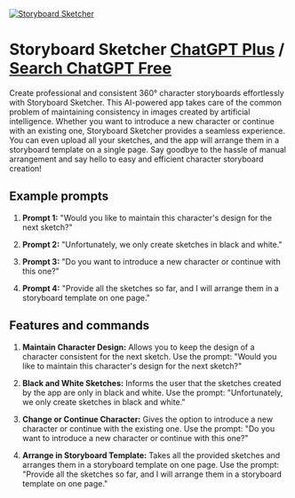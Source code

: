 
[![Storyboard Sketcher](https://files.oaiusercontent.com/file-u0F0zndnazV3WlTregrDs8dj?se=2123-10-16T01%3A27%3A45Z&sp=r&sv=2021-08-06&sr=b&rscc=max-age%3D31536000%2C%20immutable&rscd=attachment%3B%20filename%3D07c8d8c1-088f-4a9f-853b-49271c8503c6.png&sig=yKApYD/tXEjZ4hwUFlnL8b0pKryHyv9B08EBCdQT8iI%3D)](https://chat.openai.com/g/g-uOxCUZnXk-storyboard-sketcher)

# Storyboard Sketcher [ChatGPT Plus](https://chat.openai.com/g/g-uOxCUZnXk-storyboard-sketcher) / [Search ChatGPT Free](https://gptcall.net/index.html#/?search=Storyboard%20Sketcher)

Create professional and consistent 360° character storyboards effortlessly with Storyboard Sketcher. This AI-powered app takes care of the common problem of maintaining consistency in images created by artificial intelligence. Whether you want to introduce a new character or continue with an existing one, Storyboard Sketcher provides a seamless experience. You can even upload all your sketches, and the app will arrange them in a storyboard template on a single page. Say goodbye to the hassle of manual arrangement and say hello to easy and efficient character storyboard creation!

## Example prompts

1. **Prompt 1:** "Would you like to maintain this character's design for the next sketch?"

2. **Prompt 2:** "Unfortunately, we only create sketches in black and white."

3. **Prompt 3:** "Do you want to introduce a new character or continue with this one?"

4. **Prompt 4:** "Provide all the sketches so far, and I will arrange them in a storyboard template on one page."

## Features and commands

1. **Maintain Character Design:** Allows you to keep the design of a character consistent for the next sketch. Use the prompt: "Would you like to maintain this character's design for the next sketch?"

2. **Black and White Sketches:** Informs the user that the sketches created by the app are only in black and white. Use the prompt: "Unfortunately, we only create sketches in black and white."

3. **Change or Continue Character:** Gives the option to introduce a new character or continue with the existing one. Use the prompt: "Do you want to introduce a new character or continue with this one?"

4. **Arrange in Storyboard Template:** Takes all the provided sketches and arranges them in a storyboard template on one page. Use the prompt: "Provide all the sketches so far, and I will arrange them in a storyboard template on one page."


